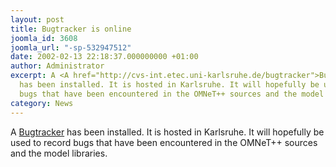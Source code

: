 ```yaml
---
layout: post
title: Bugtracker is online
joomla_id: 3608
joomla_url: "-sp-532947512"
date: 2002-02-13 22:18:37.000000000 +01:00
author: Administrator
excerpt: A <A href="http://cvs-int.etec.uni-karlsruhe.de/bugtracker">Bugtracker</A>
  has been installed. It is hosted in Karlsruhe. It will hopefully be used to record
  bugs that have been encountered in the OMNeT++ sources and the model libraries.
category: News
---
```

A <A href="http://cvs-int.etec.uni-karlsruhe.de/bugtracker">Bugtracker</A> has been installed. It is hosted in Karlsruhe. It will hopefully be used to record bugs that have been encountered in the OMNeT++ sources and the model libraries.
